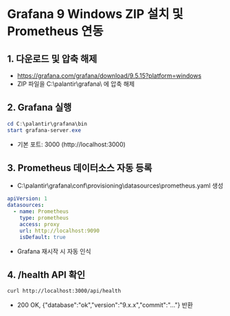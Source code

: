 # Grafana 9 Windows ZIP 설치 및 Prometheus 연동

## 1. 다운로드 및 압축 해제
- https://grafana.com/grafana/download/9.5.15?platform=windows
- ZIP 파일을 C:\palantir\grafana\ 에 압축 해제

## 2. Grafana 실행
```powershell
cd C:\palantir\grafana\bin
start grafana-server.exe
```
- 기본 포트: 3000 (http://localhost:3000)

## 3. Prometheus 데이터소스 자동 등록
- C:\palantir\grafana\conf\provisioning\datasources\prometheus.yaml 생성
```yaml
apiVersion: 1
datasources:
  - name: Prometheus
    type: prometheus
    access: proxy
    url: http://localhost:9090
    isDefault: true
```
- Grafana 재시작 시 자동 인식

## 4. /health API 확인
```bash
curl http://localhost:3000/api/health
```
- 200 OK, {"database":"ok","version":"9.x.x","commit":"..."} 반환 